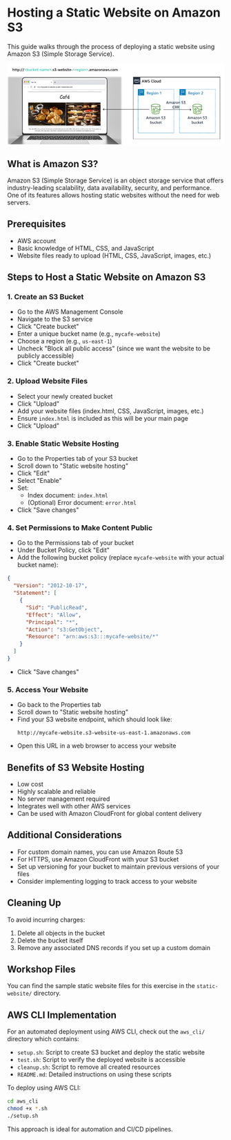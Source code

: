 # Hosting a Static Website on Amazon S3

This guide walks through the process of deploying a static website using Amazon S3 (Simple Storage Service).

![Deploy Static Website on S3](images/deploy-static-website-s3.png)

## What is Amazon S3?

Amazon S3 (Simple Storage Service) is an object storage service that offers industry-leading scalability, data availability, security, and performance. One of its features allows hosting static websites without the need for web servers.

## Prerequisites

- AWS account
- Basic knowledge of HTML, CSS, and JavaScript
- Website files ready to upload (HTML, CSS, JavaScript, images, etc.)

## Steps to Host a Static Website on Amazon S3

### 1. Create an S3 Bucket

- Go to the AWS Management Console
- Navigate to the S3 service
- Click "Create bucket"
- Enter a unique bucket name (e.g., `mycafe-website`)
- Choose a region (e.g., `us-east-1`)
- Uncheck "Block all public access" (since we want the website to be publicly accessible)
- Click "Create bucket"

### 2. Upload Website Files

- Select your newly created bucket
- Click "Upload"
- Add your website files (index.html, CSS, JavaScript, images, etc.)
- Ensure `index.html` is included as this will be your main page
- Click "Upload"

### 3. Enable Static Website Hosting

- Go to the Properties tab of your S3 bucket
- Scroll down to "Static website hosting"
- Click "Edit"
- Select "Enable"
- Set:
  - Index document: `index.html`
  - (Optional) Error document: `error.html`
- Click "Save changes"

### 4. Set Permissions to Make Content Public

- Go to the Permissions tab of your bucket
- Under Bucket Policy, click "Edit"
- Add the following bucket policy (replace `mycafe-website` with your actual bucket name):

```json
{
  "Version": "2012-10-17",
  "Statement": [
    {
      "Sid": "PublicRead",
      "Effect": "Allow",
      "Principal": "*",
      "Action": "s3:GetObject",
      "Resource": "arn:aws:s3:::mycafe-website/*"
    }
  ]
}
```

- Click "Save changes"

### 5. Access Your Website

- Go back to the Properties tab
- Scroll down to "Static website hosting"
- Find your S3 website endpoint, which should look like:
  ```
  http://mycafe-website.s3-website-us-east-1.amazonaws.com
  ```
- Open this URL in a web browser to access your website

## Benefits of S3 Website Hosting

- Low cost
- Highly scalable and reliable
- No server management required
- Integrates well with other AWS services
- Can be used with Amazon CloudFront for global content delivery

## Additional Considerations

- For custom domain names, you can use Amazon Route 53
- For HTTPS, use Amazon CloudFront with your S3 bucket
- Set up versioning for your bucket to maintain previous versions of your files
- Consider implementing logging to track access to your website

## Cleaning Up

To avoid incurring charges:
1. Delete all objects in the bucket
2. Delete the bucket itself
3. Remove any associated DNS records if you set up a custom domain

## Workshop Files

You can find the sample static website files for this exercise in the `static-website/` directory.

## AWS CLI Implementation

For an automated deployment using AWS CLI, check out the `aws_cli/` directory which contains:

- `setup.sh`: Script to create S3 bucket and deploy the static website
- `test.sh`: Script to verify the deployed website is accessible
- `cleanup.sh`: Script to remove all created resources
- `README.md`: Detailed instructions on using these scripts

To deploy using AWS CLI:

```bash
cd aws_cli
chmod +x *.sh
./setup.sh
```

This approach is ideal for automation and CI/CD pipelines.